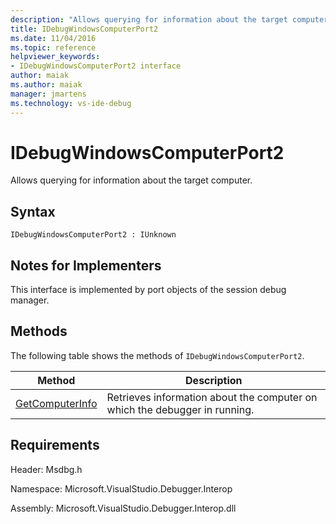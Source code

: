 ```yaml
---
description: "Allows querying for information about the target computer."
title: IDebugWindowsComputerPort2
ms.date: 11/04/2016
ms.topic: reference
helpviewer_keywords:
- IDebugWindowsComputerPort2 interface
author: maiak
ms.author: maiak
manager: jmartens
ms.technology: vs-ide-debug
---
```

# IDebugWindowsComputerPort2

Allows querying for information about the target computer.

## Syntax

```
IDebugWindowsComputerPort2 : IUnknown
```

## Notes for Implementers
 This interface is implemented by port objects of the session debug manager.

## Methods
 The following table shows the methods of `IDebugWindowsComputerPort2`.

|Method|Description|
|------------|-----------------|
|[GetComputerInfo](../../../extensibility/debugger/reference/idebugwindowscomputerport2-getcomputerinfo.md)|Retrieves information about the computer on which the debugger in running.|

## Requirements
 Header: Msdbg.h

 Namespace: Microsoft.VisualStudio.Debugger.Interop

 Assembly: Microsoft.VisualStudio.Debugger.Interop.dll
